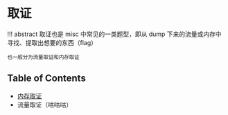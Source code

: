 # 取证

!!! abstract 
    取证也是 misc 中常见的一类题型，即从 dump 下来的流量或内存中寻找、提取出想要的东西（flag）

    也一般分为流量取证和内存取证

## Table of Contents
- [内存取证](mem)
- 流量取证（咕咕咕）